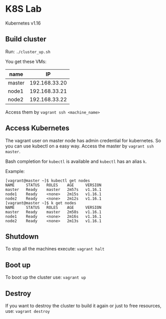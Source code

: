 # K8S Lab

Kubernetes v1.16

## Build cluster

Run: `./cluster_up.sh`

You get these VMs:

  | name   | IP            |
  | ------ | ------------- |
  | master | 192.168.33.20 |
  | node1  | 192.168.33.21 |
  | node2  | 192.168.33.22 |


Access them by `vagrant ssh <machine_name>`

## Access Kubernetes

The vagrant user on master node has admin credential for kubernetes.
So you can use kubectl on a easy way. Access the master by `vagrant ssh master`.

Bash completion for `kubectl` is available and `kubectl` has an alias `k`.

Example:

```
[vagrant@master ~]$ kubectl get nodes
NAME     STATUS   ROLES    AGE     VERSION
master   Ready    master   2m57s   v1.16.1
node1    Ready    <none>   2m15s   v1.16.1
node2    Ready    <none>   2m12s   v1.16.1
[vagrant@master ~]$ k get nodes
NAME     STATUS   ROLES    AGE     VERSION
master   Ready    master   2m58s   v1.16.1
node1    Ready    <none>   2m16s   v1.16.1
node2    Ready    <none>   2m13s   v1.16.1
```

## Shutdown

To stop all the machines execute: `vagrant halt`

## Boot up

To boot up the cluster use: `vagrant up`

## Destroy

If you want to destroy the cluster to build it again or just to free resources,
use: `vagrant destroy`

